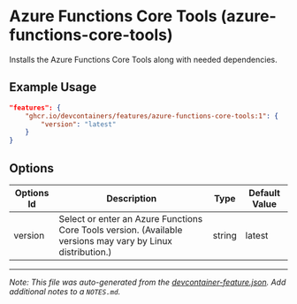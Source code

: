 
# Azure Functions Core Tools (azure-functions-core-tools)

Installs the Azure Functions Core Tools along with needed dependencies.

## Example Usage

```json
"features": {
    "ghcr.io/devcontainers/features/azure-functions-core-tools:1": {
        "version": "latest"
    }
}
```

## Options

| Options Id | Description | Type | Default Value |
|-----|-----|-----|-----|
| version | Select or enter an Azure Functions Core Tools version. (Available versions may vary by Linux distribution.) | string | latest |



---

_Note: This file was auto-generated from the [devcontainer-feature.json](https://github.com/devcontainers/features/blob/main/src/azure-functions-core-tools/devcontainer-feature.json).  Add additional notes to a `NOTES.md`._
